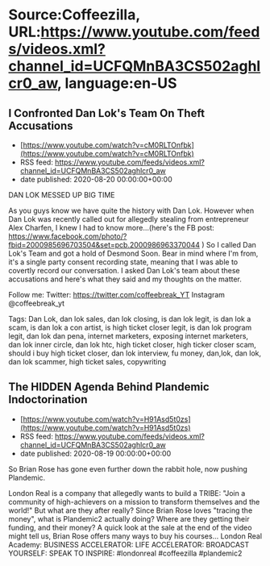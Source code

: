 # Source:Coffeezilla, URL:https://www.youtube.com/feeds/videos.xml?channel_id=UCFQMnBA3CS502aghlcr0_aw, language:en-US

## I Confronted Dan Lok's Team On Theft Accusations
 - [https://www.youtube.com/watch?v=cM0RLTOnfbk](https://www.youtube.com/watch?v=cM0RLTOnfbk)
 - RSS feed: https://www.youtube.com/feeds/videos.xml?channel_id=UCFQMnBA3CS502aghlcr0_aw
 - date published: 2020-08-20 00:00:00+00:00

DAN LOK MESSED UP BIG TIME

As you guys know we have quite the history with Dan Lok. However when Dan Lok was recently called out for allegedly stealing from entrepreneur Alex Charfen, I knew I had to know more...(here's the FB post: https://www.facebook.com/photo/?fbid=2000985696703504&set=pcb.2000986963370044 ) So I called Dan Lok's Team and got a hold of Desmond Soon. Bear in mind where I'm from, it's a single party consent recording state, meaning that I was able to covertly record our conversation. I asked Dan Lok's team about these accusations and here's what they said and my thoughts on the matter. 

Follow me: 
Twitter: https://twitter.com/coffeebreak_YT
Instagram @coffeebreak_yt

Tags:
Dan Lok, dan lok sales, dan lok closing, is dan lok legit, is dan lok a scam, is dan lok a con artist, is high ticket closer legit, is dan lok program legit, dan lok dan pena, internet marketers, exposing internet marketers, dan lok inner circle, dan lok htc, high ticket closer, high ticker closer scam, should i buy high ticket closer, dan lok interview, fu money, dan,lok, dan lok, dan lok scammer, high ticket sales, copywriting

## The HIDDEN Agenda Behind Plandemic Indoctorination
 - [https://www.youtube.com/watch?v=H91Asd5t0zs](https://www.youtube.com/watch?v=H91Asd5t0zs)
 - RSS feed: https://www.youtube.com/feeds/videos.xml?channel_id=UCFQMnBA3CS502aghlcr0_aw
 - date published: 2020-08-19 00:00:00+00:00

So Brian Rose has gone even further down the rabbit hole, now pushing Plandemic.

London Real is a company that allegedly wants to build a TRIBE: "Join a community of high-achievers on a mission to transform themselves and the world!"
But what are they after really? Since Brian Rose loves "tracing the money", what is Plandemic2 actually doing? Where are they getting their funding, and their money? 
A quick look at the sale at the end of the video might tell us, Brian Rose offers many ways to buy his courses...
London Real Academy: BUSINESS ACCELERATOR: LIFE ACCELERATOR: BROADCAST YOURSELF: SPEAK TO INSPIRE:
#londonreal #coffeezilla #plandemic2

